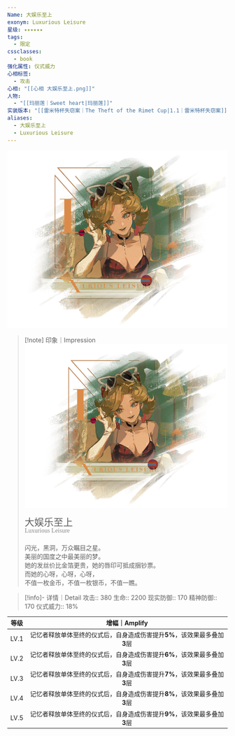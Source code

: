 ```yaml
---
Name: 大娱乐至上
exonym: Luxurious Leisure
星级: ✦✦✦✦✦✦
tags:
  - 限定
cssclasses:
  - book
强化属性: 仪式威力
心相标签:
  - 攻击
心相: "[[心相 大娱乐至上.png]]"
人物:
  - "[[玛丽莲｜Sweet heart|玛丽莲]]"
实装版本: "[[雷米特杯失窃案｜The Theft of the Rimet Cup|1.1｜雷米特杯失窃案]]"
aliases:
  - 大娱乐至上
  - Luxurious Leisure
---
```

![cover](assets/大娱乐至上｜Luxurious%20Leisure.assets/心相%20大娱乐至上.png)

> [!note] 印象｜Impression
> ![心相 大娱乐至上|inlL|300](assets/大娱乐至上｜Luxurious%20Leisure.assets/心相%20大娱乐至上.png)
> <p style="font-family: '家族宋', sans-serif; font-size: 22px; line-height: 0.75; text-indent: 0;">大娱乐至上<br><span style="font-family: serif; font-size: 14px; color: #888888;">Luxurious Leisure</span></p>
> 
> 闪光，黑洞，万众瞩目之星。  
> 美丽的国度之中最美丽的梦。  
> 她的发丝价比金箔更贵，她的唇印可抵成捆钞票。  
> 而她的心呀，心呀，心呀，  
> 不值一枚金币，不值一枚银币，不值一瞧。

> [!info]- 详情｜Detail
> 攻击:: 380
> 生命:: 2200
> 现实防御:: 170
> 精神防御:: 170
> 仪式威力:: 18%

| 等级 |                        增幅｜Amplify                         |
| :--: | :----------------------------------------------------------: |
| LV.1 | 记忆者释放单体至终的仪式后，自身造成伤害提升**5%**，该效果最多叠加**3**层 |
| LV.2 | 记忆者释放单体至终的仪式后，自身造成伤害提升**6%**，该效果最多叠加**3**层 |
| LV.3 | 记忆者释放单体至终的仪式后，自身造成伤害提升**7%**，该效果最多叠加**3**层 |
| LV.4 | 记忆者释放单体至终的仪式后，自身造成伤害提升**8%**，该效果最多叠加**3**层 |
| LV.5 | 记忆者释放单体至终的仪式后，自身造成伤害提升**9%**，该效果最多叠加**3**层 |
